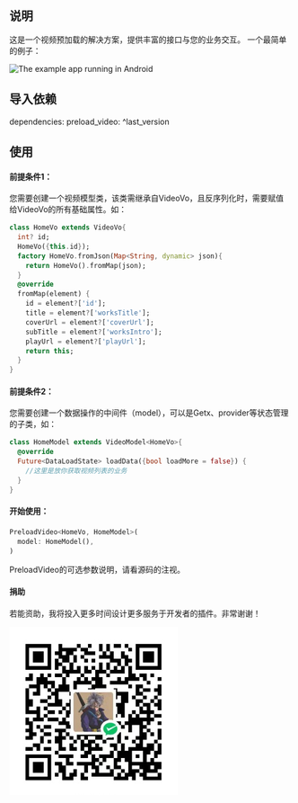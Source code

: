 ## 说明
这是一个视频预加载的解决方案，提供丰富的接口与您的业务交互。
一个最简单的例子：

![The example app running in Android](https://github.com/tuhao-world/preload_video/blob/main/aaa.gif)

## 导入依赖
dependencies: preload_video: ^last_version

## 使用
#### 前提条件1：
您需要创建一个视频模型类，该类需继承自VideoVo，且反序列化时，需要赋值
给VideoVo的所有基础属性。如：
```dart
class HomeVo extends VideoVo{
  int? id;
  HomeVo({this.id});
  factory HomeVo.fromJson(Map<String, dynamic> json){
    return HomeVo().fromMap(json);
  }
  @override
  fromMap(element) {
    id = element?['id'];
    title = element?['worksTitle'];
    coverUrl = element?['coverUrl'];
    subTitle = element?['worksIntro'];
    playUrl = element?['playUrl'];
    return this;
  }
}
```

#### 前提条件2：
您需要创建一个数据操作的中间件（model），可以是Getx、provider等状态管理的子类，如：
```dart
class HomeModel extends VideoModel<HomeVo>{
  @override
  Future<DataLoadState> loadData({bool loadMore = false}) {
    //这里是放你获取视频列表的业务
  }
}
```

#### 开始使用：
```dart
PreloadVideo<HomeVo, HomeModel>(
  model: HomeModel(),
)
```

PreloadVideo的可选参数说明，请看源码的注视。

#### 捐助
若能资助，我将投入更多时间设计更多服务于开发者的插件。非常谢谢！


![wechat](https://github.com/tuhao-world/preload_video/blob/main/IMG_202403111469_300x300.jpg)
